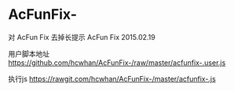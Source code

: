 # AcFunFix-
对 AcFun Fix 去掉长提示
AcFun Fix 2015.02.19


用户脚本地址 https://github.com/hcwhan/AcFunFix-/raw/master/acfunfix-.user.js

执行js       https://rawgit.com/hcwhan/AcFunFix-/master/acfunfix-.js
